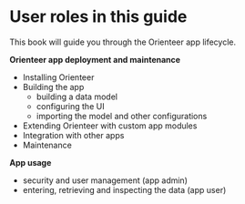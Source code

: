 # User roles in this guide

This book will guide you through the Orienteer app lifecycle.

**Orienteer app deployment and maintenance**
* Installing Orienteer
* Building the app
  * building a data model
  * configuring the UI 
  * importing the model and other configurations
* Extending Orienteer with custom app modules
* Integration with other apps
* Maintenance

**App usage**
*  security and user management (app admin)
*  entering, retrieving and inspecting the data (app user)